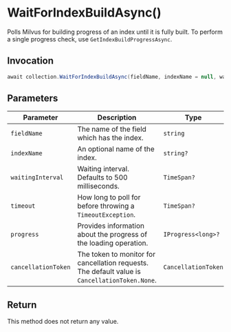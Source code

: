 # WaitForIndexBuildAsync()

Polls Milvus for building progress of an index until it is fully built.
To perform a single progress check, use `GetIndexBuildProgressAsync`.

## Invocation

```c#
await collection.WaitForIndexBuildAsync(fieldName, indexName = null, waitingInterval = null, timeout = null, progress = null, cancellationToken = default);
```

## Parameters

| Parameter           | Description                                                                                                   | Type                            | Required |
| ------------------- | ------------------------------------------------------------------------------------------------------------- | ------------------------------- | -------- |
| `fieldName`         | The name of the field which has the index.                                                                    | `string`                        | True     |
| `indexName`         | An optional name of the index.                                                                                | `string?`                       | False    |
| `waitingInterval`   | Waiting interval. Defaults to 500 milliseconds.                                                               | `TimeSpan?`                     | False    |
| `timeout`           | How long to poll for before throwing a `TimeoutException`.                                                    | `TimeSpan?`                     | False    |
| `progress`          | Provides information about the progress of the loading operation.                                             | `IProgress<long>?`              | False    |
| `cancellationToken` | The token to monitor for cancellation requests. The default value is `CancellationToken.None`.                | `CancellationToken`             | False    |

## Return

This method does not return any value.
